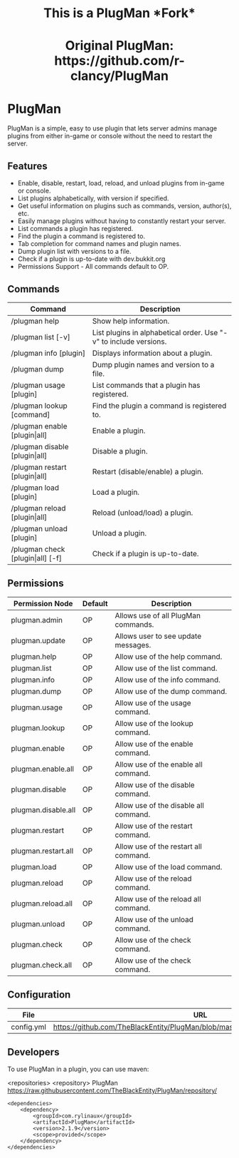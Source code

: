 <h1 align="center">This is a PlugMan *Fork*</h1>
<h1 align="center">Original PlugMan: https://github.com/r-clancy/PlugMan</h1>

# PlugMan

PlugMan is a simple, easy to use plugin that lets server admins manage plugins from either in-game or console without the need to restart the server.

## Features
* Enable, disable, restart, load, reload, and unload plugins from in-game or console.
* List plugins alphabetically, with version if specified.
* Get useful information on plugins such as commands, version, author(s), etc.
* Easily manage plugins without having to constantly restart your server.
* List commands a plugin has registered.
* Find the plugin a command is registered to.
* Tab completion for command names and plugin names.
* Dump plugin list with versions to a file.
* Check if a plugin is up-to-date with dev.bukkit.org
* Permissions Support - All commands default to OP.

## Commands
| Command | Description |
| --------------- | ---------------- |
| /plugman help | Show help information. |
| /plugman list [-v] | List plugins in alphabetical order. Use "-v" to include versions. |
| /plugman info [plugin] | Displays information about a plugin. |
| /plugman dump | Dump plugin names and version to a file. |
| /plugman usage [plugin] | List commands that a plugin has registered. |
| /plugman lookup [command] | Find the plugin a command is registered to. |
| /plugman enable [plugin&#124;all] | Enable a plugin. |
| /plugman disable [plugin&#124;all] | Disable a plugin. |
| /plugman restart [plugin&#124;all] | Restart (disable/enable) a plugin. |
| /plugman load [plugin] | Load a plugin. |
| /plugman reload [plugin&#124;all] | Reload (unload/load) a plugin. |
| /plugman unload [plugin] | Unload a plugin. |
| /plugman check [plugin&#124;all] [-f] | Check if a plugin is up-to-date. |

## Permissions
| Permission Node | Default | Description |
| ------------------------- | ---------- | ---------------- |
| plugman.admin | OP | Allows use of all PlugMan commands. |
| plugman.update | OP | Allows user to see update messages. |
| plugman.help | OP | Allow use of the help command. |
| plugman.list | OP | Allow use of the list command. |
| plugman.info | OP | Allow use of the info command. |
| plugman.dump | OP | Allow use of the dump command. |
| plugman.usage | OP | Allow use of the usage command. |
| plugman.lookup | OP | Allow use of the lookup command. |
| plugman.enable | OP | Allow use of the enable command. |
| plugman.enable.all | OP | Allow use of the enable all command. |
| plugman.disable | OP | Allow use of the disable command. |
| plugman.disable.all | OP | Allow use of the disable all command. |
| plugman.restart | OP | Allow use of the restart command. |
| plugman.restart.all | OP | Allow use of the restart all command. |
| plugman.load | OP | Allow use of the load command. |
| plugman.reload | OP | Allow use of the reload command. |
| plugman.reload.all | OP | Allow use of the reload all command. |
| plugman.unload | OP | Allow use of the unload command. |
| plugman.check | OP | Allow use of the check command. |
| plugman.check.all | OP | Allow use of the check command. |

## Configuration
| File | URL |
| ----- | ------- |
| config.yml | https://github.com/TheBlackEntity/PlugMan/blob/master/src/main/resources/config.yml |

## Developers
To use PlugMan in a plugin, you can use maven:
<addr>
   
   \<repositories>
        <!-- PlugMan -->
        \<repository>
            <id>PlugMan</id>
            <url>https://raw.githubusercontent.com/TheBlackEntity/PlugMan/repository/</url>
        </repository>
    </repositories>
    
    <dependencies>
        <dependency>
            <groupId>com.rylinaux</groupId>
            <artifactId>PlugMan</artifactId>
            <version>2.1.9</version>
            <scope>provided</scope>
        </dependency>
    </dependencies>
</addr>
